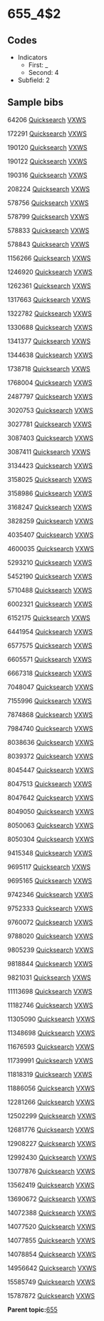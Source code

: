 # 655\_4$2

## Codes

-   Indicators
    -   First: \_
    -   Second: 4
-   Subfield: 2

## Sample bibs

64206 [Quicksearch](https://search.library.yale.edu/catalog/64206) [VXWS](http://prodorbis.library.yale.edu:7014/vxws/GetHoldingsService?bibId=64206)

172291 [Quicksearch](https://search.library.yale.edu/catalog/172291) [VXWS](http://prodorbis.library.yale.edu:7014/vxws/GetHoldingsService?bibId=172291)

190120 [Quicksearch](https://search.library.yale.edu/catalog/190120) [VXWS](http://prodorbis.library.yale.edu:7014/vxws/GetHoldingsService?bibId=190120)

190122 [Quicksearch](https://search.library.yale.edu/catalog/190122) [VXWS](http://prodorbis.library.yale.edu:7014/vxws/GetHoldingsService?bibId=190122)

190316 [Quicksearch](https://search.library.yale.edu/catalog/190316) [VXWS](http://prodorbis.library.yale.edu:7014/vxws/GetHoldingsService?bibId=190316)

208224 [Quicksearch](https://search.library.yale.edu/catalog/208224) [VXWS](http://prodorbis.library.yale.edu:7014/vxws/GetHoldingsService?bibId=208224)

578756 [Quicksearch](https://search.library.yale.edu/catalog/578756) [VXWS](http://prodorbis.library.yale.edu:7014/vxws/GetHoldingsService?bibId=578756)

578799 [Quicksearch](https://search.library.yale.edu/catalog/578799) [VXWS](http://prodorbis.library.yale.edu:7014/vxws/GetHoldingsService?bibId=578799)

578833 [Quicksearch](https://search.library.yale.edu/catalog/578833) [VXWS](http://prodorbis.library.yale.edu:7014/vxws/GetHoldingsService?bibId=578833)

578843 [Quicksearch](https://search.library.yale.edu/catalog/578843) [VXWS](http://prodorbis.library.yale.edu:7014/vxws/GetHoldingsService?bibId=578843)

1156266 [Quicksearch](https://search.library.yale.edu/catalog/1156266) [VXWS](http://prodorbis.library.yale.edu:7014/vxws/GetHoldingsService?bibId=1156266)

1246920 [Quicksearch](https://search.library.yale.edu/catalog/1246920) [VXWS](http://prodorbis.library.yale.edu:7014/vxws/GetHoldingsService?bibId=1246920)

1262361 [Quicksearch](https://search.library.yale.edu/catalog/1262361) [VXWS](http://prodorbis.library.yale.edu:7014/vxws/GetHoldingsService?bibId=1262361)

1317663 [Quicksearch](https://search.library.yale.edu/catalog/1317663) [VXWS](http://prodorbis.library.yale.edu:7014/vxws/GetHoldingsService?bibId=1317663)

1322782 [Quicksearch](https://search.library.yale.edu/catalog/1322782) [VXWS](http://prodorbis.library.yale.edu:7014/vxws/GetHoldingsService?bibId=1322782)

1330688 [Quicksearch](https://search.library.yale.edu/catalog/1330688) [VXWS](http://prodorbis.library.yale.edu:7014/vxws/GetHoldingsService?bibId=1330688)

1341377 [Quicksearch](https://search.library.yale.edu/catalog/1341377) [VXWS](http://prodorbis.library.yale.edu:7014/vxws/GetHoldingsService?bibId=1341377)

1344638 [Quicksearch](https://search.library.yale.edu/catalog/1344638) [VXWS](http://prodorbis.library.yale.edu:7014/vxws/GetHoldingsService?bibId=1344638)

1738718 [Quicksearch](https://search.library.yale.edu/catalog/1738718) [VXWS](http://prodorbis.library.yale.edu:7014/vxws/GetHoldingsService?bibId=1738718)

1768004 [Quicksearch](https://search.library.yale.edu/catalog/1768004) [VXWS](http://prodorbis.library.yale.edu:7014/vxws/GetHoldingsService?bibId=1768004)

2487797 [Quicksearch](https://search.library.yale.edu/catalog/2487797) [VXWS](http://prodorbis.library.yale.edu:7014/vxws/GetHoldingsService?bibId=2487797)

3020753 [Quicksearch](https://search.library.yale.edu/catalog/3020753) [VXWS](http://prodorbis.library.yale.edu:7014/vxws/GetHoldingsService?bibId=3020753)

3027781 [Quicksearch](https://search.library.yale.edu/catalog/3027781) [VXWS](http://prodorbis.library.yale.edu:7014/vxws/GetHoldingsService?bibId=3027781)

3087403 [Quicksearch](https://search.library.yale.edu/catalog/3087403) [VXWS](http://prodorbis.library.yale.edu:7014/vxws/GetHoldingsService?bibId=3087403)

3087411 [Quicksearch](https://search.library.yale.edu/catalog/3087411) [VXWS](http://prodorbis.library.yale.edu:7014/vxws/GetHoldingsService?bibId=3087411)

3134423 [Quicksearch](https://search.library.yale.edu/catalog/3134423) [VXWS](http://prodorbis.library.yale.edu:7014/vxws/GetHoldingsService?bibId=3134423)

3158025 [Quicksearch](https://search.library.yale.edu/catalog/3158025) [VXWS](http://prodorbis.library.yale.edu:7014/vxws/GetHoldingsService?bibId=3158025)

3158986 [Quicksearch](https://search.library.yale.edu/catalog/3158986) [VXWS](http://prodorbis.library.yale.edu:7014/vxws/GetHoldingsService?bibId=3158986)

3168247 [Quicksearch](https://search.library.yale.edu/catalog/3168247) [VXWS](http://prodorbis.library.yale.edu:7014/vxws/GetHoldingsService?bibId=3168247)

3828259 [Quicksearch](https://search.library.yale.edu/catalog/3828259) [VXWS](http://prodorbis.library.yale.edu:7014/vxws/GetHoldingsService?bibId=3828259)

4035407 [Quicksearch](https://search.library.yale.edu/catalog/4035407) [VXWS](http://prodorbis.library.yale.edu:7014/vxws/GetHoldingsService?bibId=4035407)

4600035 [Quicksearch](https://search.library.yale.edu/catalog/4600035) [VXWS](http://prodorbis.library.yale.edu:7014/vxws/GetHoldingsService?bibId=4600035)

5293210 [Quicksearch](https://search.library.yale.edu/catalog/5293210) [VXWS](http://prodorbis.library.yale.edu:7014/vxws/GetHoldingsService?bibId=5293210)

5452190 [Quicksearch](https://search.library.yale.edu/catalog/5452190) [VXWS](http://prodorbis.library.yale.edu:7014/vxws/GetHoldingsService?bibId=5452190)

5710488 [Quicksearch](https://search.library.yale.edu/catalog/5710488) [VXWS](http://prodorbis.library.yale.edu:7014/vxws/GetHoldingsService?bibId=5710488)

6002321 [Quicksearch](https://search.library.yale.edu/catalog/6002321) [VXWS](http://prodorbis.library.yale.edu:7014/vxws/GetHoldingsService?bibId=6002321)

6152175 [Quicksearch](https://search.library.yale.edu/catalog/6152175) [VXWS](http://prodorbis.library.yale.edu:7014/vxws/GetHoldingsService?bibId=6152175)

6441954 [Quicksearch](https://search.library.yale.edu/catalog/6441954) [VXWS](http://prodorbis.library.yale.edu:7014/vxws/GetHoldingsService?bibId=6441954)

6577575 [Quicksearch](https://search.library.yale.edu/catalog/6577575) [VXWS](http://prodorbis.library.yale.edu:7014/vxws/GetHoldingsService?bibId=6577575)

6605571 [Quicksearch](https://search.library.yale.edu/catalog/6605571) [VXWS](http://prodorbis.library.yale.edu:7014/vxws/GetHoldingsService?bibId=6605571)

6667318 [Quicksearch](https://search.library.yale.edu/catalog/6667318) [VXWS](http://prodorbis.library.yale.edu:7014/vxws/GetHoldingsService?bibId=6667318)

7048047 [Quicksearch](https://search.library.yale.edu/catalog/7048047) [VXWS](http://prodorbis.library.yale.edu:7014/vxws/GetHoldingsService?bibId=7048047)

7155996 [Quicksearch](https://search.library.yale.edu/catalog/7155996) [VXWS](http://prodorbis.library.yale.edu:7014/vxws/GetHoldingsService?bibId=7155996)

7874868 [Quicksearch](https://search.library.yale.edu/catalog/7874868) [VXWS](http://prodorbis.library.yale.edu:7014/vxws/GetHoldingsService?bibId=7874868)

7984740 [Quicksearch](https://search.library.yale.edu/catalog/7984740) [VXWS](http://prodorbis.library.yale.edu:7014/vxws/GetHoldingsService?bibId=7984740)

8038636 [Quicksearch](https://search.library.yale.edu/catalog/8038636) [VXWS](http://prodorbis.library.yale.edu:7014/vxws/GetHoldingsService?bibId=8038636)

8039372 [Quicksearch](https://search.library.yale.edu/catalog/8039372) [VXWS](http://prodorbis.library.yale.edu:7014/vxws/GetHoldingsService?bibId=8039372)

8045447 [Quicksearch](https://search.library.yale.edu/catalog/8045447) [VXWS](http://prodorbis.library.yale.edu:7014/vxws/GetHoldingsService?bibId=8045447)

8047513 [Quicksearch](https://search.library.yale.edu/catalog/8047513) [VXWS](http://prodorbis.library.yale.edu:7014/vxws/GetHoldingsService?bibId=8047513)

8047642 [Quicksearch](https://search.library.yale.edu/catalog/8047642) [VXWS](http://prodorbis.library.yale.edu:7014/vxws/GetHoldingsService?bibId=8047642)

8049050 [Quicksearch](https://search.library.yale.edu/catalog/8049050) [VXWS](http://prodorbis.library.yale.edu:7014/vxws/GetHoldingsService?bibId=8049050)

8050063 [Quicksearch](https://search.library.yale.edu/catalog/8050063) [VXWS](http://prodorbis.library.yale.edu:7014/vxws/GetHoldingsService?bibId=8050063)

8050304 [Quicksearch](https://search.library.yale.edu/catalog/8050304) [VXWS](http://prodorbis.library.yale.edu:7014/vxws/GetHoldingsService?bibId=8050304)

9415348 [Quicksearch](https://search.library.yale.edu/catalog/9415348) [VXWS](http://prodorbis.library.yale.edu:7014/vxws/GetHoldingsService?bibId=9415348)

9695117 [Quicksearch](https://search.library.yale.edu/catalog/9695117) [VXWS](http://prodorbis.library.yale.edu:7014/vxws/GetHoldingsService?bibId=9695117)

9695165 [Quicksearch](https://search.library.yale.edu/catalog/9695165) [VXWS](http://prodorbis.library.yale.edu:7014/vxws/GetHoldingsService?bibId=9695165)

9742346 [Quicksearch](https://search.library.yale.edu/catalog/9742346) [VXWS](http://prodorbis.library.yale.edu:7014/vxws/GetHoldingsService?bibId=9742346)

9752333 [Quicksearch](https://search.library.yale.edu/catalog/9752333) [VXWS](http://prodorbis.library.yale.edu:7014/vxws/GetHoldingsService?bibId=9752333)

9760072 [Quicksearch](https://search.library.yale.edu/catalog/9760072) [VXWS](http://prodorbis.library.yale.edu:7014/vxws/GetHoldingsService?bibId=9760072)

9788020 [Quicksearch](https://search.library.yale.edu/catalog/9788020) [VXWS](http://prodorbis.library.yale.edu:7014/vxws/GetHoldingsService?bibId=9788020)

9805239 [Quicksearch](https://search.library.yale.edu/catalog/9805239) [VXWS](http://prodorbis.library.yale.edu:7014/vxws/GetHoldingsService?bibId=9805239)

9818844 [Quicksearch](https://search.library.yale.edu/catalog/9818844) [VXWS](http://prodorbis.library.yale.edu:7014/vxws/GetHoldingsService?bibId=9818844)

9821031 [Quicksearch](https://search.library.yale.edu/catalog/9821031) [VXWS](http://prodorbis.library.yale.edu:7014/vxws/GetHoldingsService?bibId=9821031)

11113698 [Quicksearch](https://search.library.yale.edu/catalog/11113698) [VXWS](http://prodorbis.library.yale.edu:7014/vxws/GetHoldingsService?bibId=11113698)

11182746 [Quicksearch](https://search.library.yale.edu/catalog/11182746) [VXWS](http://prodorbis.library.yale.edu:7014/vxws/GetHoldingsService?bibId=11182746)

11305090 [Quicksearch](https://search.library.yale.edu/catalog/11305090) [VXWS](http://prodorbis.library.yale.edu:7014/vxws/GetHoldingsService?bibId=11305090)

11348698 [Quicksearch](https://search.library.yale.edu/catalog/11348698) [VXWS](http://prodorbis.library.yale.edu:7014/vxws/GetHoldingsService?bibId=11348698)

11676593 [Quicksearch](https://search.library.yale.edu/catalog/11676593) [VXWS](http://prodorbis.library.yale.edu:7014/vxws/GetHoldingsService?bibId=11676593)

11739991 [Quicksearch](https://search.library.yale.edu/catalog/11739991) [VXWS](http://prodorbis.library.yale.edu:7014/vxws/GetHoldingsService?bibId=11739991)

11818319 [Quicksearch](https://search.library.yale.edu/catalog/11818319) [VXWS](http://prodorbis.library.yale.edu:7014/vxws/GetHoldingsService?bibId=11818319)

11886056 [Quicksearch](https://search.library.yale.edu/catalog/11886056) [VXWS](http://prodorbis.library.yale.edu:7014/vxws/GetHoldingsService?bibId=11886056)

12281266 [Quicksearch](https://search.library.yale.edu/catalog/12281266) [VXWS](http://prodorbis.library.yale.edu:7014/vxws/GetHoldingsService?bibId=12281266)

12502299 [Quicksearch](https://search.library.yale.edu/catalog/12502299) [VXWS](http://prodorbis.library.yale.edu:7014/vxws/GetHoldingsService?bibId=12502299)

12681776 [Quicksearch](https://search.library.yale.edu/catalog/12681776) [VXWS](http://prodorbis.library.yale.edu:7014/vxws/GetHoldingsService?bibId=12681776)

12908227 [Quicksearch](https://search.library.yale.edu/catalog/12908227) [VXWS](http://prodorbis.library.yale.edu:7014/vxws/GetHoldingsService?bibId=12908227)

12992430 [Quicksearch](https://search.library.yale.edu/catalog/12992430) [VXWS](http://prodorbis.library.yale.edu:7014/vxws/GetHoldingsService?bibId=12992430)

13077876 [Quicksearch](https://search.library.yale.edu/catalog/13077876) [VXWS](http://prodorbis.library.yale.edu:7014/vxws/GetHoldingsService?bibId=13077876)

13562419 [Quicksearch](https://search.library.yale.edu/catalog/13562419) [VXWS](http://prodorbis.library.yale.edu:7014/vxws/GetHoldingsService?bibId=13562419)

13690672 [Quicksearch](https://search.library.yale.edu/catalog/13690672) [VXWS](http://prodorbis.library.yale.edu:7014/vxws/GetHoldingsService?bibId=13690672)

14072388 [Quicksearch](https://search.library.yale.edu/catalog/14072388) [VXWS](http://prodorbis.library.yale.edu:7014/vxws/GetHoldingsService?bibId=14072388)

14077520 [Quicksearch](https://search.library.yale.edu/catalog/14077520) [VXWS](http://prodorbis.library.yale.edu:7014/vxws/GetHoldingsService?bibId=14077520)

14077855 [Quicksearch](https://search.library.yale.edu/catalog/14077855) [VXWS](http://prodorbis.library.yale.edu:7014/vxws/GetHoldingsService?bibId=14077855)

14078854 [Quicksearch](https://search.library.yale.edu/catalog/14078854) [VXWS](http://prodorbis.library.yale.edu:7014/vxws/GetHoldingsService?bibId=14078854)

14956642 [Quicksearch](https://search.library.yale.edu/catalog/14956642) [VXWS](http://prodorbis.library.yale.edu:7014/vxws/GetHoldingsService?bibId=14956642)

15585749 [Quicksearch](https://search.library.yale.edu/catalog/15585749) [VXWS](http://prodorbis.library.yale.edu:7014/vxws/GetHoldingsService?bibId=15585749)

15787872 [Quicksearch](https://search.library.yale.edu/catalog/15787872) [VXWS](http://prodorbis.library.yale.edu:7014/vxws/GetHoldingsService?bibId=15787872)

**Parent topic:**[655](../../tags/655/655.md)

